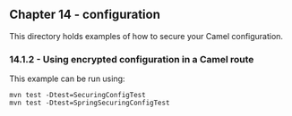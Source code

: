 Chapter 14 - configuration
----------------

This directory holds examples of how to secure your Camel configuration.

### 14.1.2 - Using encrypted configuration in a Camel route

This example can be run using:

	mvn test -Dtest=SecuringConfigTest
	mvn test -Dtest=SpringSecuringConfigTest
